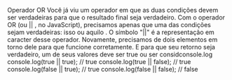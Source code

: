 Operador OR
Você já viu um operador em que as duas condições devem ser verdadeiras para que o resultado final seja verdadeiro.
Com o operador OR (ou || , no JavaScript), precisamos apenas que uma das condições sejam verdadeiras: isso ou aquilo .
O símbolo "||" é a representação em caracter desse operador. Novamente, precisamos de dois elementos em torno dele para que funcione corretamente. E para que seu retorno seja verdadeiro, um de seus valores deve ser true ou ser considconsole.log
console.log(true || true); // true
console.log(true || false); // true
console.log(false || true); // true
console.log(false || false); // false
